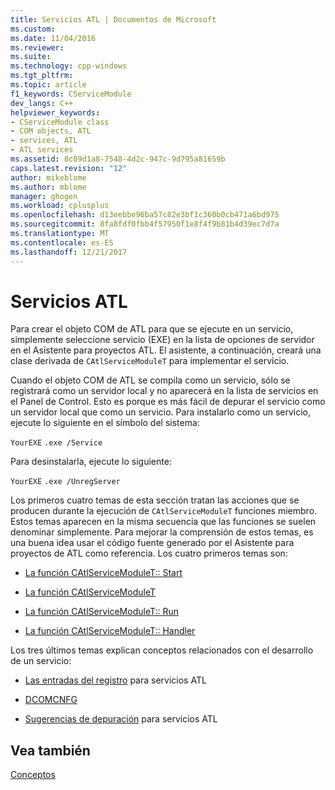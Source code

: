 ```yaml
---
title: Servicios ATL | Documentos de Microsoft
ms.custom: 
ms.date: 11/04/2016
ms.reviewer: 
ms.suite: 
ms.technology: cpp-windows
ms.tgt_pltfrm: 
ms.topic: article
f1_keywords: CServiceModule
dev_langs: C++
helpviewer_keywords:
- CServiceModule class
- COM objects, ATL
- services, ATL
- ATL services
ms.assetid: 8c09d1a8-7548-4d2c-947c-9d795a81659b
caps.latest.revision: "12"
author: mikeblome
ms.author: mblome
manager: ghogen
ms.workload: cplusplus
ms.openlocfilehash: d13eebbe96ba57c82e3bf1c360b0cb471a6bd975
ms.sourcegitcommit: 8fa8fdf0fbb4f57950f1e8f4f9b81b4d39ec7d7a
ms.translationtype: MT
ms.contentlocale: es-ES
ms.lasthandoff: 12/21/2017
---
```

# <a name="atl-services"></a>Servicios ATL
Para crear el objeto COM de ATL para que se ejecute en un servicio, simplemente seleccione servicio (EXE) en la lista de opciones de servidor en el Asistente para proyectos ATL. El asistente, a continuación, creará una clase derivada de `CAtlServiceModuleT` para implementar el servicio.  
  
 Cuando el objeto COM de ATL se compila como un servicio, sólo se registrará como un servidor local y no aparecerá en la lista de servicios en el Panel de Control. Esto es porque es más fácil de depurar el servicio como un servidor local que como un servicio. Para instalarlo como un servicio, ejecute lo siguiente en el símbolo del sistema:  
  
 `YourEXE` `.exe /Service`  
  
 Para desinstalarla, ejecute lo siguiente:  
  
 `YourEXE` `.exe /UnregServer`  
  
 Los primeros cuatro temas de esta sección tratan las acciones que se producen durante la ejecución de `CAtlServiceModuleT` funciones miembro. Estos temas aparecen en la misma secuencia que las funciones se suelen denominar simplemente. Para mejorar la comprensión de estos temas, es una buena idea usar el código fuente generado por el Asistente para proyectos de ATL como referencia. Los cuatro primeros temas son:  
  

-   [La función CAtlServiceModuleT:: Start](../atl/reference/catlservicemodulet-class.md#start)  
  
-   [La función CAtlServiceModuleT](../atl/reference/catlservicemodulet-class.md#servicemain)  
  
-   [La función CAtlServiceModuleT:: Run](../atl/reference/catlservicemodulet-class.md#run)  
  
-   [La función CAtlServiceModuleT:: Handler](../atl/reference/catlservicemodulet-class.md#handler)  
  
 Los tres últimos temas explican conceptos relacionados con el desarrollo de un servicio:  
  
-   [Las entradas del registro](../atl/registry-entries.md) para servicios ATL  
  
-   [DCOMCNFG](../atl/dcomcnfg.md)  
  
-   [Sugerencias de depuración](../atl/debugging-tips.md) para servicios ATL  
  
## <a name="see-also"></a>Vea también  
 [Conceptos](../atl/active-template-library-atl-concepts.md)

